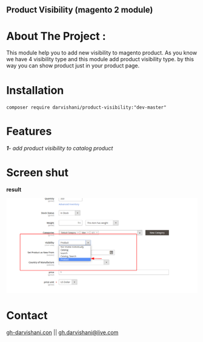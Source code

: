 
## Product Visibility (magento 2 module)

# **About The Project** :
 
This module help you to add new visibility to magento product.
As you know we have 4 visibility type and this module add product visibility type. by this way you can show product just in your product page. 

# Installation
 

`composer require darvishani/product-visibility:"dev-master"`

# Features

_**1**- add product visibility to catalog product_


# Screen shut

**result**

 ![](https://raw.githubusercontent.com/gh-darvishani/product-visibility/master/files/product-visi.png "product visibility")

 

 

 

# Contact

[gh-darvishani.con](https://gh-darvishani.com/) 
|| [gh.darvishani@live.com](mailto:gh.darvisahni@live.com)
